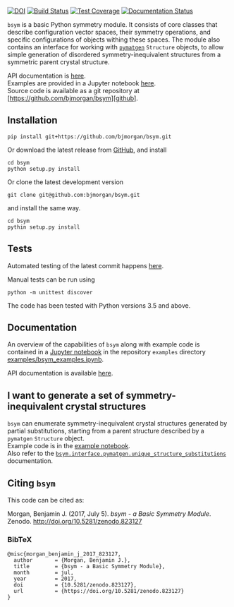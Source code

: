 [![DOI](https://zenodo.org/badge/19279643.svg)](https://zenodo.org/badge/latestdoi/19279643)
[![Build Status](https://travis-ci.org/bjmorgan/bsym.svg?branch=master)](https://travis-ci.org/bjmorgan/bsym)
[![Test Coverage](https://codeclimate.com/github/bjmorgan/bsym/badges/coverage.svg)](https://codeclimate.com/github/bjmorgan/bsym/coverage)
[![Documentation Status](https://readthedocs.org/projects/bsym/badge/?version=latest)](http://bsym.readthedocs.io/en/latest/?badge=latest)


`bsym` is a basic Python symmetry module. It consists of core classes that describe configuration vector spaces, their symmetry operations, and specific configurations of objects withing these spaces. The module also contains an interface for working with [`pymatgen`](http://pymatgen.org) `Structure` objects, to allow simple generation of disordered symmetry-inequivalent structures from a symmetric parent crystal structure.

API documentation is [here][API].  
Examples are provided in a Jupyter notebook [here][example_notebook].  
Source code is available as a git repository at [https://github.com/bjmorgan/bsym][github].


## Installation

```
pip install git+https://github.com/bjmorgan/bsym.git
```

Or download the latest release from [GitHub](httpsL//github.com/bjmorgan/bsym/releases), and install
```
cd bsym
python setup.py install
```

Or clone the latest development version
```
git clone git@github.com:bjmorgan/bsym.git
```
and install the same way.
```
cd bsym
pythin setup.py install 
```

## Tests

Automated testing of the latest commit happens [here](https://travis-ci.org/bjmorgan/bsym).

Manual tests can be run using
```
python -m unittest discover
```

The code has been tested with Python versions 3.5 and above.

## Documentation
An overview of the capabilities of `bsym` along with example code is contained in a [Jupyter notebook](http://jupyter-notebook.readthedocs.io/en/latest/#) in the repository `examples` directory [examples/bsym_examples.ipynb][example_notebook].

API documentation is available [here](http://bsym.readthedocs.io).

## I want to generate a set of symmetry-inequivalent crystal structures
`bsym` can enumerate symmetry-inequivalent crystal structures generated by partial substitutions, starting from a parent structure described by a `pymatgen` `Structure` object.  
Example code is in the [example notebook](example_notebook).  
Also refer to the [`bsym.interface.pymatgen.unique_structure_substitutions`](http://bsym.readthedocs.io/en/latest/bsym.html#bsym.interface.pymatgen.unique_structure_substitutions) documentation.

## Citing `bsym`

This code can be cited as:

Morgan, Benjamin J. (2017, July 5). *bsym - a Basic Symmetry Module*. Zenodo. http://doi.org/10.5281/zenodo.823127

### BibTeX

```
@misc{morgan_benjamin_j_2017_823127,
  author       = {Morgan, Benjamin J.},
  title        = {bsym - a Basic Symmetry Module},
  month        = jul,
  year         = 2017,
  doi          = {10.5281/zenodo.823127},
  url          = {https://doi.org/10.5281/zenodo.823127}
}
```

[example_notebook]:http://nbviewer.jupyter.org/github/bjmorgan/bsym/blob/master/examples/bsym_examples.ipynb
[github]: https://github.com/bjmorgan/bsym
[doi]: https://zenodo.org/badge/latestdoi/19279643
[API]: http://bsym.readthedocs.io/en/latest/modules.html
